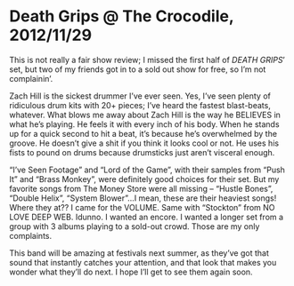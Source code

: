 # Death Grips @ The Crocodile, 2012/11/29

This is not really a fair show review; I missed the first half of *DEATH GRIPS*’ set, but two of my friends got in to a sold out show for free, so I’m not complainin’.

Zach Hill is the sickest drummer I’ve ever seen. Yes, I’ve seen plenty of ridiculous drum kits with 20+ pieces; I’ve heard the fastest blast-beats, whatever. What blows me away about Zach Hill is the way he BELIEVES in what he’s playing. He feels it with every inch of his body. When he stands up for a quick second to hit a beat, it’s because he’s overwhelmed by the groove. He doesn’t give a shit if you think it looks cool or not. He uses his fists to pound on drums because drumsticks just aren’t visceral enough. 

“I’ve Seen Footage” and “Lord of the Game”, with their samples from “Push It” and “Brass Monkey”, were definitely good choices for their set. But my favorite songs from The Money Store were all missing – “Hustle Bones”, “Double Helix”, “System Blower”…I mean, these are their heaviest songs! Where they at?? I came for the VOLUME. Same with “Stockton” from NO LOVE DEEP WEB. Idunno. I wanted an encore. I wanted a longer set from a group with 3 albums playing to a sold-out crowd. Those are my only complaints.

This band will be amazing at festivals next summer, as they’ve got that sound that instantly catches your attention, and that look that makes you wonder what they’ll do next. I hope I’ll get to see them again soon.
